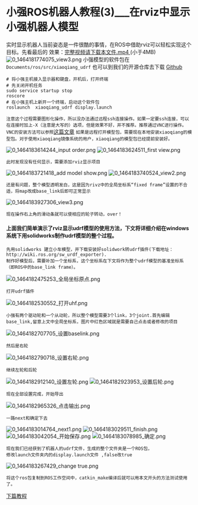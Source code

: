 # 小强ROS机器人教程(3)___在rviz中显示小强机器人模型<br>
实时显示机器人当前姿态是一件很酷的事情，在ROS中借助rviz可以轻松实现这个目标。先看最后的 效果：[完整视频请下载本文件.mp4 ](/uploads/files/1464181444790-udrf.mp4)(小于4MB)
![0_1464181774075_view3.png](/uploads/files/1464181788227-view3.png)
小强模型的软件包在```Documents/ros/src/xiaoqiang_udrf```
也可以到我们的开源仓库去下载 [Github](https://github.com/BlueWhaleRobot/xiaoqiang_udrf)
```
# 将小强主机接入显示器和键盘，开机后，打开终端
# 先关闭开机任务
sudo service startup stop
roscore
# 在小强主机上新开一个终端，启动这个软件包
roslaunch  xiaoqiang_udrf display.launch 
```
```注意这个过程需要图形化操作，所以没办法通过远程ssh连接操作。如果一定要ssh连接，可以在连接时加上-X（注意是大写的）选项，但是效果不好，并不推荐。推荐通过VNC进行操作。VNC的安装方法可以参照```[这篇文章](http://community.bwbot.org/topic/191/ubuntu-%E5%AE%89%E8%A3%85vnc-%E6%9C%8D%E5%8A%A1)
```如果是远程打开模型包，需要现在本地安装xiaoqiang的模型包。对于使用xiaoqiang镜像系统的用户，xiaoqiang的模型包已经提前安装好。```

![0_1464183614244_input order.png](/uploads/files/1464183630511-input-order.png) 
![0_1464183624511_first view.png](/uploads/files/1464183639068-first-view.png) 
```
此时发现没有任何显示，需要添加rviz显示项目
```
![0_1464183721418_add model show.png](/uploads/files/1464183736163-add-model-show.png) 
![0_1464183740524_view2.png](/uploads/files/1464183755070-view2.png) 
```
还是有问题，整个模型透明发白，这是因为rivz中的全局坐标系“fixed frame”设置的不合适，将map改成base_link后即可正常显示
```
![0_1464183927306_view3.png](/uploads/files/1464183942020-view3.png) 
```
现在操作右上角的滑动条就可以使相应的轮子转动，over！
```

#### 上面我们简单演示了rviz显示udrf模型的使用方法，下文将详细介绍在windows系统下用solidworks制作udrf模型的整个过程。

```
先用solidworks 建立小车模型，并下载安装好solidwork转udrf插件(下载地址：http://wiki.ros.org/sw_urdf_exporter).  
制作好模型后，需要补加一个坐标系，这个坐标系在下文将作为整个udrf模型的基准坐标系（即ROS中的base_link frame）。
```
![0_1464182475253_全局坐标原点.png](/uploads/files/1464182489522-全局坐标原点.png) 
```
打开udrf插件
```
![0_1464182530552_打开uhf.png](/uploads/files/1464182544426-打开uhf.png) 
```
小强有两个驱动轮和一个从动轮，所以整个模型需要3个link，3个joint.首先编辑base_link,留意上文中全局坐标系，图片中红色区域就是需要自己点击或者修改的项目
```
![0_1464182707705_设置baselink.png](/uploads/files/1464182722089-设置baselink.png) 
```
然后是右轮
```
![0_1464182790718_设置右轮.png](/uploads/files/1464182804926-设置右轮.png)
```
继续左轮和后轮
```
![0_1464182912140_设置左轮.png](/uploads/files/1464182926453-设置左轮.png) 
![0_1464182923953_设置后轮.png](/uploads/files/1464182938558-设置后轮.png) 

```
现在全部设置完成，开始导出
```
![0_1464182965326_点击输出.png](/uploads/files/1464182979531-点击输出.png) 
```
一路next和确定下去
```
![0_1464183014764_next1.png](/uploads/files/1464183029139-next1.png) 
![0_1464183029511_finish.png](/uploads/files/1464183043606-finish.png) 
![0_1464183042054_开始保存.png](/uploads/files/1464183056258-开始保存.png) 
![0_1464183078985_确定.png](/uploads/files/1464183093296-确定.png) 

```
现在我们已经获到了机器人的udrf文件，生成的整个文件夹是一个ROS包，
修改launch文件夹内的display.launch文件 ,false改true
```
![0_1464183267429_change true.png](/uploads/files/1464183281415-change-true.png)
```
将这个ros包复制到ROS工作空间中，catkin_make编译后就可以用本文开头的方法测试使用了。
```

[下篇教程](http://community.bwbot.org/topic/25/%E5%B0%8F%E5%BC%BAros%E6%9C%BA%E5%99%A8%E4%BA%BA%E6%95%99%E7%A8%8B-4-___%E6%83%AF%E6%80%A7%E5%AF%BC%E8%88%AA%E8%87%AA%E4%B8%BB%E7%A7%BB%E5%8A%A8%E6%B5%8B%E8%AF%95)
